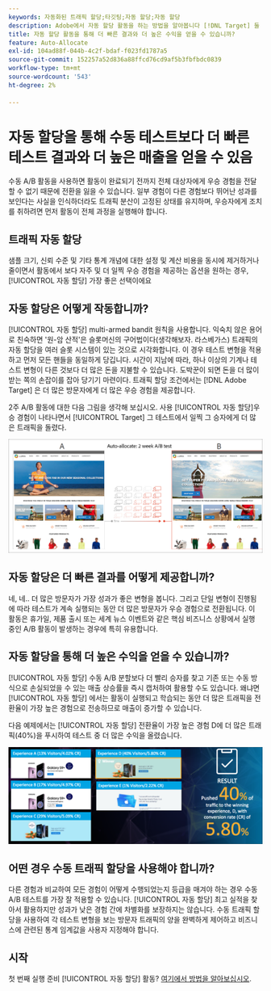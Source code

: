 ```yaml
---
keywords: 자동화된 트래픽 할당;타깃팅;자동 할당;자동 할당
description: Adobe에서 자동 할당 활동을 하는 방법을 알아봅니다 [!DNL Target] 둘 이상의 경험에서 승자를 식별하고 더 많은 트래픽을 승자에게 자동으로 재할당합니다.
title: 자동 할당 활동을 통해 더 빠른 결과와 더 높은 수익을 얻을 수 있습니까?
feature: Auto-Allocate
exl-id: 104ad88f-044b-4c2f-bdaf-f023fd1787a5
source-git-commit: 152257a52d836a88ffcd76cd9af5b3fbfbdc0839
workflow-type: tm+mt
source-wordcount: '543'
ht-degree: 2%

---
```


# 자동 할당을 통해 수동 테스트보다 더 빠른 테스트 결과와 더 높은 매출을 얻을 수 있음

수동 A/B 활동을 사용하면 활동이 완료되기 전까지 전체 대상자에게 우승 경험을 전달할 수 없기 때문에 전환을 잃을 수 있습니다. 일부 경험이 다른 경험보다 뛰어난 성과를 보인다는 사실을 인식하더라도 트래픽 분산이 고정된 상태를 유지하며, 우승자에게 조치를 취하려면 먼저 활동이 전체 과정을 실행해야 합니다.

## 트래픽 자동 할당

샘플 크기, 신뢰 수준 및 기타 통계 개념에 대한 설정 및 계산 비용을 동시에 제거하거나 줄이면서 활동에서 보다 자주 및 더 일찍 우승 경험을 제공하는 옵션을 원하는 경우, [!UICONTROL 자동 할당] 가장 좋은 선택이에요

## 자동 할당은 어떻게 작동합니까?

[!UICONTROL 자동 할당] multi-armed bandit 원칙을 사용합니다. 익숙치 않은 용어로 친숙하면 &#39;원-암 산적&#39;은 슬롯머신의 구어법이다(생각해보자. 라스베가스) 트래픽의 자동 할당을 여러 슬롯 시스템이 있는 것으로 시각화합니다. 이 경우 테스트 변형을 적용하고 먼저 모든 핸들을 동일하게 당깁니다. 시간이 지남에 따라, 하나 이상의 기계나 테스트 변형이 다른 것보다 더 많은 돈을 지불할 수 있습니다. 도박꾼이 되면 돈을 더 많이 받는 쪽의 손잡이를 잡아 당기기 마련이다. 트래픽 할당 조건에서는 [!DNL Adobe Target] 은 더 많은 방문자에게 더 많은 우승 경험을 제공합니다.

2주 A/B 활동에 대한 다음 그림을 생각해 보십시오. 사용 [!UICONTROL 자동 할당]우승 경험이 나타나면서 [!UICONTROL Target] 그 테스트에서 일찍 그 승자에게 더 많은 트래픽을 돌렸다.

![자동 할당 그림](/help/main/c-activities/automated-traffic-allocation/assets/Auto-Allocate-test.png)

## 자동 할당은 더 빠른 결과를 어떻게 제공합니까?

네, 네.. 더 많은 방문자가 가장 성과가 좋은 변형을 봅니다. 그리고 단일 변형이 진행됨에 따라 테스트가 계속 실행되는 동안 더 많은 방문자가 우승 경험으로 전환됩니다. 이 활동은 휴가일, 제품 출시 또는 세계 뉴스 이벤트와 같은 핵심 비즈니스 상황에서 실행 중인 A/B 활동이 발생하는 경우에 특히 유용합니다.

## 자동 할당을 통해 더 높은 수익을 얻을 수 있습니까?

[!UICONTROL 자동 할당] 수동 A/B 분할보다 더 빨리 승자를 찾고 기존 또는 수동 방식으로 손실되었을 수 있는 매출 상승률을 즉시 캡처하여 활용할 수도 있습니다. 왜냐면 [!UICONTROL 자동 할당] 에서는 활동이 실행되고 학습되는 동안 더 많은 트래픽을 전환율이 가장 높은 경험으로 전송하므로 매출이 증가할 수 있습니다.

다음 예제에서는 [!UICONTROL 자동 할당] 전환율이 가장 높은 경험 D에 더 많은 트래픽(40%)을 푸시하여 테스트 중 더 많은 수익을 올렸습니다.

![자동 할당은 더 높은 매출 일러스트레이션을 제공합니다](/help/main/c-activities/automated-traffic-allocation/assets/five-experiences.png)

## 어떤 경우 수동 트래픽 할당을 사용해야 합니까?

다른 경험과 비교하여 모든 경험이 어떻게 수행되었는지 등급을 매겨야 하는 경우 수동 A/B 테스트를 가장 잘 적용할 수 있습니다. [!UICONTROL 자동 할당] 최고 실적을 찾아서 활용하지만 성과가 낮은 경험 간에 차별화를 보장하지는 않습니다. 수동 트래픽 할당을 사용하여 각 테스트 변형을 보는 방문자 트래픽의 양을 완벽하게 제어하고 비즈니스에 관련된 통계 임계값을 사용자 지정해야 합니다.

## 시작

첫 번째 실행 준비 [!UICONTROL 자동 할당] 활동? [여기에서 방법을 알아보십시오](/help/main/c-activities/automated-traffic-allocation/automated-traffic-allocation.md).
